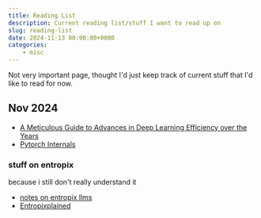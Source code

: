 ```yaml
---
title: Reading List
description: Current reading list/stuff I want to read up on
slug: reading-list
date: 2024-11-13 00:00:00+0000
categories:
    - misc
---
```


Not very important page, thought I'd just keep track of current stuff that I'd like to read for now.

## Nov 2024
- [A Meticulous Guide to Advances in Deep Learning Efficiency over the Years](https://alexzhang13.github.io/blog/2024/efficient-dl/) 
- [Pytorch Internals](http://blog.ezyang.com/2019/05/pytorch-internals/)

### stuff on entropix
because i still don't really understand it  
- [notes on entropix llms](https://github.com/vkalvakotamath/entropic_llms/blob/main/Entropic_LLMs.pdf)
- [Entropixplained](https://southbridge-research.notion.site/Entropixplained-11e5fec70db18022b083d7d7b0e93505)